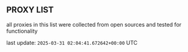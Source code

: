 ## PROXY LIST

all proxies in this list were collected from open sources and tested for functionality

last update: `2025-03-31 02:04:41.672642+00:00` UTC